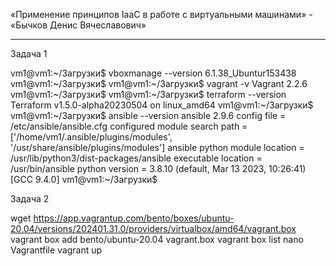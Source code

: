
«Применение принципов IaaC в работе с виртуальными машинами» - «Бычков Денис Вячеславович»      
    
--- 
Задача 1

vm1@vm1:~/Загрузки$ vboxmanage --version
6.1.38_Ubuntur153438
vm1@vm1:~/Загрузки$
vm1@vm1:~/Загрузки$ vagrant -v
Vagrant 2.2.6
vm1@vm1:~/Загрузки$
vm1@vm1:~/Загрузки$ terraform --version
Terraform v1.5.0-alpha20230504
on linux_amd64
vm1@vm1:~/Загрузки$
vm1@vm1:~/Загрузки$ ansible --version
ansible 2.9.6
  config file = /etc/ansible/ansible.cfg
  configured module search path = ['/home/vm1/.ansible/plugins/modules', '/usr/share/ansible/plugins/modules']
  ansible python module location = /usr/lib/python3/dist-packages/ansible
  executable location = /usr/bin/ansible
  python version = 3.8.10 (default, Mar 13 2023, 10:26:41) [GCC 9.4.0]
vm1@vm1:~/Загрузки$


Задача 2

wget https://app.vagrantup.com/bento/boxes/ubuntu-20.04/versions/202401.31.0/providers/virtualbox/amd64/vagrant.box
vagrant box add bento/ubuntu-20.04 vagrant.box
vagrant box list
nano Vagrantfile
vagrant up

